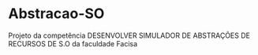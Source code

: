 # Abstracao-SO
Projeto da competência DESENVOLVER SIMULADOR DE ABSTRAÇÕES DE RECURSOS DE S.O da faculdade Facisa 
